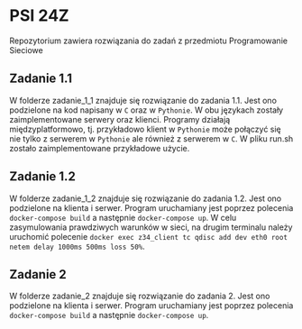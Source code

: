 # PSI 24Z
Repozytorium zawiera rozwiązania do zadań z przedmiotu Programowanie Sieciowe

## Zadanie 1.1
W folderze zadanie_1_1 znajduje się rozwiązanie do zadania 1.1. Jest ono podzielone na kod napisany w `C` oraz w `Pythonie`. W obu językach zostały zaimplementowane serwery oraz klienci. Programy działają międzyplatformowo,
tj. przykładowo klient w `Pythonie` może połączyć się nie tylko z serwerem w `Pythonie` ale również z serwerem w `C`. 
W pliku run.sh zostało zaimplementowane przykładowe użycie.

## Zadanie 1.2
W folderze zadanie_1_2 znajduje się rozwiązanie do zadania 1.2. Jest ono podzielone na klienta i serwer. Program uruchamiany jest poprzez polecenia `docker-compose build` a następnie `docker-compose up`. W celu zasymulowania prawdziwych warunków w sieci, na drugim terminalu należy uruchomić polecenie `docker exec z34_client tc qdisc add dev eth0 root netem delay 1000ms 500ms loss 50%`. 

## Zadanie 2
W folderze zadanie_2 znajduje się rozwiązanie do zadania 2. Jest ono podzielone na klienta i serwer. Program uruchamiany jest poprzez polecenia `docker-compose build` a następnie `docker-compose up`.
